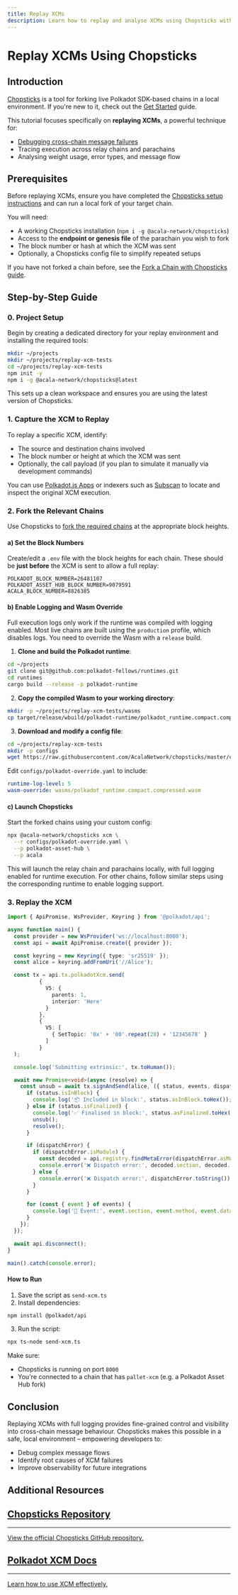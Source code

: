 ```yaml
---
title: Replay XCMs
description: Learn how to replay and analyse XCMs using Chopsticks with full logging enabled. Diagnose issues, trace message flow, and debug complex cross-chain interactions.
---
```


# Replay XCMs Using Chopsticks

## Introduction

[Chopsticks](https://github.com/AcalaNetwork/chopsticks) is a tool for forking live Polkadot SDK-based chains in a local environment. If you're new to it, check out the [Get Started](../get-started/) guide.

This tutorial focuses specifically on **replaying XCMs**, a powerful technique for:

* [Debugging cross-chain message failures](/develop/interoperability/test-and-debug/)
* Tracing execution across relay chains and parachains
* Analysing weight usage, error types, and message flow

## Prerequisites

Before replaying XCMs, ensure you have completed the [Chopsticks setup instructions](../get-started/) and can run a local fork of your target chain.

You will need:

* A working Chopsticks installation (`npm i -g @acala-network/chopsticks`)
* Access to the **endpoint or genesis file** of the parachain you wish to fork
* The block number or hash at which the XCM was sent
* Optionally, a Chopsticks config file to simplify repeated setups

If you have not forked a chain before, see the [Fork a Chain with Chopsticks guide](/tutorials/polkadot-sdk/testing/fork-live-chains/).

## Step-by-Step Guide

### 0. Project Setup

Begin by creating a dedicated directory for your replay environment and installing the required tools:

```bash
mkdir ~/projects
mkdir ~/projects/replay-xcm-tests
cd ~/projects/replay-xcm-tests
npm init -y
npm i -g @acala-network/chopsticks@latest
```

This sets up a clean workspace and ensures you are using the latest version of Chopsticks.

### 1. Capture the XCM to Replay

To replay a specific XCM, identify:

* The source and destination chains involved
* The block number or height at which the XCM was sent
* Optionally, the call payload (if you plan to simulate it manually via development commands)

You can use [Polkadot.js Apps](/tutorials/polkadot-sdk/testing/fork-live-chains/#use-polkotdotjs-apps) or indexers such as [Subscan](https://polkadot.subscan.io/xcm_dashboard) to locate and inspect the original XCM execution.

### 2. Fork the Relevant Chains

Use Chopsticks to [fork the required chains](/tutorials/polkadot-sdk/testing/fork-live-chains/#xcm-testing) at the appropriate block heights.

#### a) Set the Block Numbers

Create/edit a `.env` file with the block heights for each chain. These should be **just before** the XCM is sent to allow a full replay:

```env
POLKADOT_BLOCK_NUMBER=26481107
POLKADOT_ASSET_HUB_BLOCK_NUMBER=9079591
ACALA_BLOCK_NUMBER=8826385
```

#### b) Enable Logging and Wasm Override

Full execution logs only work if the runtime was compiled with logging enabled. Most live chains are built using the `production` profile, which disables logs. You need to override the Wasm with a `release` build.

1. **Clone and build the Polkadot runtime**:

```bash
cd ~/projects
git clone git@github.com:polkadot-fellows/runtimes.git
cd runtimes
cargo build --release -p polkadot-runtime
```

2. **Copy the compiled Wasm to your working directory**:

```bash
mkdir -p ~/projects/replay-xcm-tests/wasms
cp target/release/wbuild/polkadot-runtime/polkadot_runtime.compact.compressed.wasm ~/projects/replay-xcm-tests/wasms/
```

3. **Download and modify a config file**:

```bash
cd ~/projects/replay-xcm-tests
mkdir -p configs
wget https://raw.githubusercontent.com/AcalaNetwork/chopsticks/master/configs/polkadot.yml -O configs/polkadot-override.yaml
```

Edit `configs/polkadot-override.yaml` to include:

```yaml
runtime-log-level: 5
wasm-override: wasms/polkadot_runtime.compact.compressed.wasm
```

#### c) Launch Chopsticks

Start the forked chains using your custom config:

```bash
npx @acala-network/chopsticks xcm \
  --r configs/polkadot-override.yaml \
  --p polkadot-asset-hub \
  --p acala
```

This will launch the relay chain and parachains locally, with full logging enabled for runtime execution. For other chains, follow similar steps using the corresponding runtime to enable logging support.

### 3. Replay the XCM

```ts
import { ApiPromise, WsProvider, Keyring } from '@polkadot/api';

async function main() {
  const provider = new WsProvider('ws://localhost:8000');
  const api = await ApiPromise.create({ provider });

  const keyring = new Keyring({ type: 'sr25519' });
  const alice = keyring.addFromUri('//Alice');

  const tx = api.tx.polkadotXcm.send(
          {
            V5: {
              parents: 1,
              interior: 'Here'
            }
          },
          {
            V5: [
              { SetTopic: '0x' + '00'.repeat(28) + '12345678' }
            ]
          }
  );

  console.log('Submitting extrinsic:', tx.toHuman());

  await new Promise<void>(async (resolve) => {
    const unsub = await tx.signAndSend(alice, ({ status, events, dispatchError }) => {
      if (status.isInBlock) {
        console.log('📦 Included in block:', status.asInBlock.toHex());
      } else if (status.isFinalized) {
        console.log('✅ Finalised in block:', status.asFinalized.toHex());
        unsub();
        resolve();
      }

      if (dispatchError) {
        if (dispatchError.isModule) {
          const decoded = api.registry.findMetaError(dispatchError.asModule);
          console.error('❌ Dispatch error:', decoded.section, decoded.name);
        } else {
          console.error('❌ Dispatch error:', dispatchError.toString());
        }
      }

      for (const { event } of events) {
        console.log('📣 Event:', event.section, event.method, event.data.toHuman());
      }
    });
  });

  await api.disconnect();
}

main().catch(console.error);
```

#### How to Run

1. Save the script as `send-xcm.ts`
2. Install dependencies:

```bash
npm install @polkadot/api
```

3. Run the script:

```bash
npx ts-node send-xcm.ts
```

Make sure:

* Chopsticks is running on port `8000`
* You're connected to a chain that has `pallet-xcm` (e.g. a Polkadot Asset Hub fork)

## Conclusion

Replaying XCMs with full logging provides fine-grained control and visibility into cross-chain message behaviour. Chopsticks makes this possible in a safe, local environment – empowering developers to:

* Debug complex message flows
* Identify root causes of XCM failures
* Improve observability for future integrations

## Additional Resources

<div class="subsection-wrapper">
  <div class="card">
    <a href="https://github.com/AcalaNetwork/chopsticks/" target="_blank">
      <h2 class="title">Chopsticks Repository</h2>
      <hr>
      <p class="description">View the official Chopsticks GitHub repository.</p>
    </a>
  </div>
  <div class="card">
    <a href="/develop/interoperability/intro-to-xcm/">
      <h2 class="title">Polkadot XCM Docs</h2>
      <hr>
      <p class="description">Learn how to use XCM effectively.</p>
    </a>
  </div>
</div>

